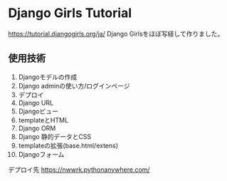 # Django Girls Tutorial
https://tutorial.djangogirls.org/ja/
Django Girlsをほぼ写経して作りました。

## 使用技術
1.  Djangoモデルの作成
2.  Django adminの使い方/ログインページ
3.  デプロイ
4.  Django URL
5.  Djangoビュー
6.  templateとHTML
7.  Django ORM
8.  Django 静的データとCSS
9.  templateの拡張(base.html/extens)
10. Djangoフォーム

デプロイ先
https://nwwrk.pythonanywhere.com/
